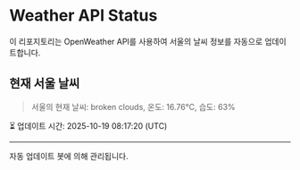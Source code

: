 
# Weather API Status

이 리포지토리는 OpenWeather API를 사용하여 서울의 날씨 정보를 자동으로 업데이트합니다.

## 현재 서울 날씨
> 서울의 현재 날씨: broken clouds, 온도: 16.76°C, 습도: 63%

⏳ 업데이트 시간: 2025-10-19 08:17:20 (UTC)

---
자동 업데이트 봇에 의해 관리됩니다.
